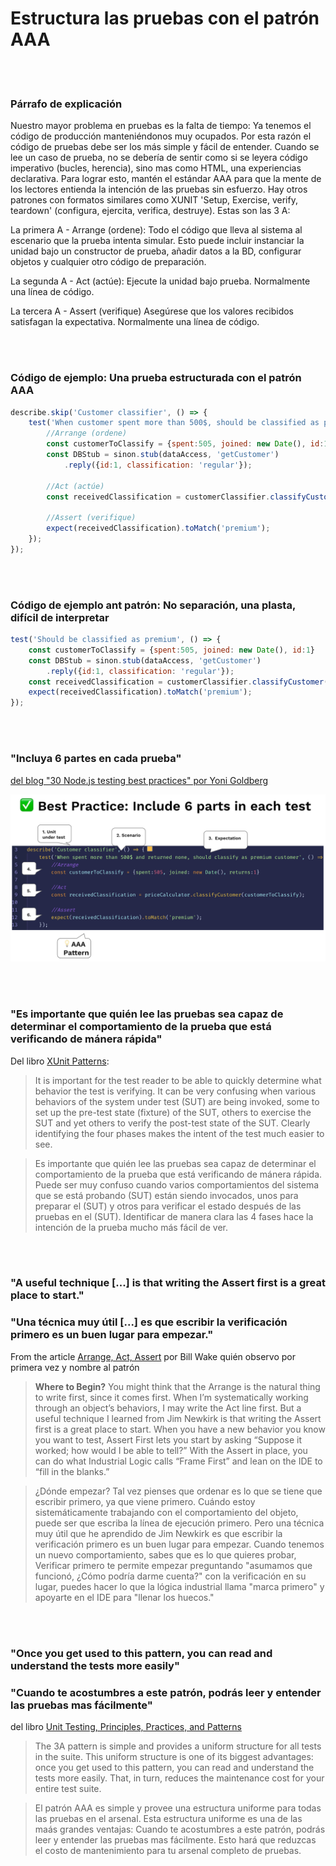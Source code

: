 # Estructura las pruebas con el patrón AAA

<br><br>

### Párrafo de explicación
Nuestro mayor problema en pruebas es la falta de tiempo: Ya tenemos el código de producción manteniéndonos muy ocupados. Por esta razón el código de pruebas debe ser los más simple y fácil de entender. Cuando se lee un caso de prueba, no se debería de sentir como si se leyera código imperativo (bucles, herencia), sino mas como HTML, una experiencias declarativa. Para lograr esto, mantén el estándar AAA para que la mente de los lectores entienda la intención de las pruebas sin esfuerzo. Hay otros patrones con formatos similares como XUNIT 'Setup, Exercise, verify, teardown' (configura, ejercita, verifica, destruye). Estas son las 3 A:

La primera A - Arrange (ordene): Todo el código que lleva al sistema al escenario que la prueba intenta simular. Esto puede incluir instanciar la unidad bajo un constructor de prueba, añadir datos a la BD, configurar objetos y cualquier otro código de preparación.

La segunda A - Act (actúe): Ejecute la unidad bajo prueba. Normalmente una línea de código.

La tercera A - Assert (verifique) Asegúrese que los valores recibidos satisfagan la expectativa. Normalmente una línea de código.

<br><br>

### Código de ejemplo: Una prueba estructurada con el patrón AAA

```javascript
describe.skip('Customer classifier', () => {
    test('When customer spent more than 500$, should be classified as premium', () => {
        //Arrange (ordene)
        const customerToClassify = {spent:505, joined: new Date(), id:1}
        const DBStub = sinon.stub(dataAccess, 'getCustomer')
            .reply({id:1, classification: 'regular'});

        //Act (actúe)
        const receivedClassification = customerClassifier.classifyCustomer(customerToClassify);

        //Assert (verifique)
        expect(receivedClassification).toMatch('premium');
    });
});
```

<br/><br/>

### Código de ejemplo ant patrón: No separación, una plasta, difícil de interpretar

```javascript
test('Should be classified as premium', () => {
    const customerToClassify = {spent:505, joined: new Date(), id:1}
    const DBStub = sinon.stub(dataAccess, 'getCustomer')
        .reply({id:1, classification: 'regular'});
    const receivedClassification = customerClassifier.classifyCustomer(customerToClassify);
    expect(receivedClassification).toMatch('premium');
});
```

<br/><br/>

###  "Incluya 6 partes en cada prueba"

 [del blog "30 Node.js testing best practices" por Yoni Goldberg](https://medium.com/@me_37286/yoni-goldberg-javascript-nodejs-testing-best-practices-2b98924c9347)

 ![Ejemplo de reporte de pruebas](/assets/images/6-parts-in-test.jpg "Ejemplo de reporte de pruebas")

<br/><br/>

### "Es importante que quién lee las pruebas sea capaz de determinar el comportamiento de la prueba que está verificando de mánera rápida"
Del libro [XUnit Patterns](http://xunitpatterns.com/Four%20Phase%20Test.html):

> It is important for the test reader to be able to quickly determine what behavior the test is verifying. It can be very confusing when various behaviors of the system under test (SUT) are being invoked, some to set up the pre-test state (fixture) of the SUT, others to exercise the SUT and yet others to verify the post-test state of the SUT. Clearly identifying the four phases makes the intent of the test much easier to see.

> Es importante que quién lee las pruebas sea capaz de determinar el comportamiento de la prueba que está verificando de mánera rápida. Puede ser muy confuso cuando varios comportamientos del sistema que se está probando (SUT) están siendo invocados, unos para preparar el (SUT) y otros para verificar el estado después de las pruebas en el (SUT). Identificar de manera clara las 4 fases hace la intención de la prueba mucho más fácil de ver.

<br/><br/>

### "A useful technique [...] is that writing the Assert first is a great place to start."
### "Una técnica muy útil [...] es que escribir la verificación primero es un buen lugar para empezar."
From the article [Arrange, Act, Assert](https://xp123.com/articles/3a-arrange-act-assert/) por Bill Wake quién observo por primera vez y nombre al patrón

> **Where to Begin?**
> You might think that the Arrange is the natural thing to write first, since it comes first.
>When I’m systematically working through an object’s behaviors, I may write the Act line first. 
> But a useful technique I learned from Jim Newkirk is that writing the Assert first is a great place to start. When you have a new behavior you know you want to test, Assert First lets you start by asking “Suppose it worked; how would I be able to tell?” With the Assert in place, you can do what Industrial Logic calls “Frame First” and lean on the IDE to “fill in the blanks.” 

>¿Dónde empezar?
> Tal vez pienses que ordenar es lo que se tiene que escribir primero, ya que viene primero.
> Cuándo estoy sistemáticamente trabajando con el comportamiento del objeto, puede ser que escriba la línea de ejecución primero.
> Pero una técnica muy útil que he aprendido de Jim Newkirk es que escribir la verificación primero es un buen lugar para empezar. Cuando tenemos un nuevo comportamiento, sabes que es lo que quieres probar, Verificar primero te permite empezar preguntando "asumamos que funcionó, ¿Cómo podría darme cuenta?" con la verificación en su lugar, puedes hacer lo que la lógica industrial llama "marca primero" y apoyarte en el IDE para "llenar los huecos."

<br/><br/>

### "Once you get used to this pattern, you can read and understand the tests more easily"
### "Cuando te acostumbres a este patrón, podrás leer y entender las pruebas mas fácilmente"
del libro [Unit Testing, Principles, Practices, and Patterns](https://freecontent.manning.com/making-better-unit-tests-part-1-the-aaa-pattern/)
> The 3A pattern is simple and provides a uniform structure for all tests in the suite. This uniform structure is one of its biggest advantages: once you get used to this pattern, you can read and understand the tests more easily. That, in turn, reduces the maintenance cost for your entire test suite.

> El patrón AAA es simple y provee una estructura uniforme para todas las pruebas en el arsenal. Esta estructura uniforme es una de las maás grandes ventajas: Cuando te acostumbres a este patrón, podrás leer y entender las pruebas mas fácilmente. Esto hará que reduzcas el costo de mantenimiento para tu arsenal completo de pruebas.